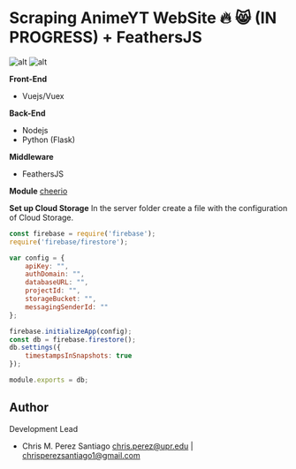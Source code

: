 # Scraping AnimeYT WebSite :fire: 😸 (IN PROGRESS) + FeathersJS

![alt](https://raw.githubusercontent.com/tanrax/workshop-flask-with-vuejs/master/flaskyvuejs.jpg)
![alt](https://i0.wp.com/gorrion.io/blog/wp-content/uploads/2018/02/Screenshot-at-lut-04-18-11-09.png?resize=700%2C453&ssl=1)

**Front-End**
- Vuejs/Vuex

**Back-End**
- Nodejs
- Python (Flask)

**Middleware**
- FeathersJS

**Module** 
[cheerio](https://cheerio.js.org/)

**Set up Cloud Storage**
In the server folder create a file with the configuration of Cloud Storage.

```javascript
const firebase = require('firebase');
require('firebase/firestore');

var config = {
    apiKey: "",
    authDomain: "",
    databaseURL: "",
    projectId: "",
    storageBucket: "",
    messagingSenderId: ""
};

firebase.initializeApp(config);
const db = firebase.firestore();
db.settings({
    timestampsInSnapshots: true
});

module.exports = db;
```

**Author**
-----------------
Development Lead

 - Chris M. Perez Santiago   chris.perez@upr.edu | chrisperezsantiago1@gmail.com
